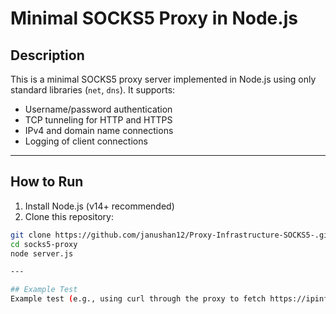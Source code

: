 # Minimal SOCKS5 Proxy in Node.js

## Description
This is a minimal SOCKS5 proxy server implemented in Node.js using only standard libraries (`net`, `dns`). It supports:

- Username/password authentication
- TCP tunneling for HTTP and HTTPS
- IPv4 and domain name connections
- Logging of client connections

---

## How to Run

1. Install Node.js (v14+ recommended)
2. Clone this repository:

```bash
git clone https://github.com/janushan12/Proxy-Infrastructure-SOCKS5-.git
cd socks5-proxy
node server.js

---

## Example Test
Example test (e.g., using curl through the proxy to fetch https://ipinfo.io).